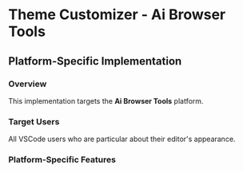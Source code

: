 # Theme Customizer - Ai Browser Tools

## Platform-Specific Implementation

### Overview
This implementation targets the **Ai Browser Tools** platform.

### Target Users
All VSCode users who are particular about their editor's appearance.

### Platform-Specific Features
